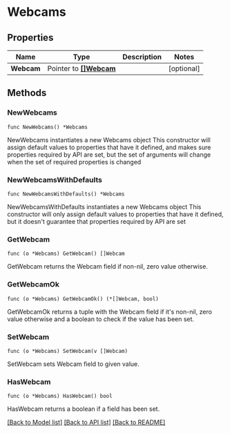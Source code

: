 # Webcams

## Properties

Name | Type | Description | Notes
------------ | ------------- | ------------- | -------------
**Webcam** | Pointer to [**[]Webcam**](Webcam.md) |  | [optional] 

## Methods

### NewWebcams

`func NewWebcams() *Webcams`

NewWebcams instantiates a new Webcams object
This constructor will assign default values to properties that have it defined,
and makes sure properties required by API are set, but the set of arguments
will change when the set of required properties is changed

### NewWebcamsWithDefaults

`func NewWebcamsWithDefaults() *Webcams`

NewWebcamsWithDefaults instantiates a new Webcams object
This constructor will only assign default values to properties that have it defined,
but it doesn't guarantee that properties required by API are set

### GetWebcam

`func (o *Webcams) GetWebcam() []Webcam`

GetWebcam returns the Webcam field if non-nil, zero value otherwise.

### GetWebcamOk

`func (o *Webcams) GetWebcamOk() (*[]Webcam, bool)`

GetWebcamOk returns a tuple with the Webcam field if it's non-nil, zero value otherwise
and a boolean to check if the value has been set.

### SetWebcam

`func (o *Webcams) SetWebcam(v []Webcam)`

SetWebcam sets Webcam field to given value.

### HasWebcam

`func (o *Webcams) HasWebcam() bool`

HasWebcam returns a boolean if a field has been set.


[[Back to Model list]](../README.md#documentation-for-models) [[Back to API list]](../README.md#documentation-for-api-endpoints) [[Back to README]](../README.md)


